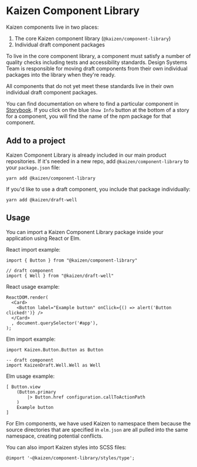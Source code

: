 # Kaizen Component Library

Kaizen components live in two places:

1. The core Kaizen component library (`@kaizen/component-library`)
2. Individual draft component packages

To live in the core component library, a component must satisfy a number of quality checks including tests and accessibility standards. Design Systems Team is responsible for moving draft components from their own individual packages into the library when they're ready.

All components that do not yet meet these standards live in their own individual draft component packages.

You can find documentation on where to find a particular component in [Storybook](https://cultureamp.design/storybook/). If you click on the blue `Show Info` button at the bottom of a story for a component, you will
find the name of the npm package for that component.

## Add to a project

Kaizen Component Library is already included in our main product repositories. If it's needed in a new repo, add `@kaizen/component-library` to your `package.json` file:

```
yarn add @kaizen/component-library
```
If you'd like to use a draft component, you include that package individually:
```
yarn add @kaizen/draft-well
```

## Usage

You can import a Kaizen Component Library package inside your application using React or Elm.

React import example:

```
import { Button } from "@kaizen/component-library"

// draft component
import { Well } from "@kaizen/draft-well"
```

React usage example:

```
ReactDOM.render(
  <Card>
    <Button label="Example button" onClick={() => alert('Button clicked!')} />
  </Card>
  , document.querySelector('#app'),
);
```

Elm import example:

```
import Kaizen.Button.Button as Button

-- draft component
import KaizenDraft.Well.Well as Well
```

Elm usage example:

```
[ Button.view
    (Button.primary
        |> Button.href configuration.callToActionPath
    )
    Example button
]
```

For Elm components, we have used Kaizen to namespace them because the source directories that are specified in `elm.json` are all pulled into the same namespace, creating potential conflicts.

You can also import Kaizen styles into SCSS files:

```
@import '~@kaizen/component-library/styles/type';
```

